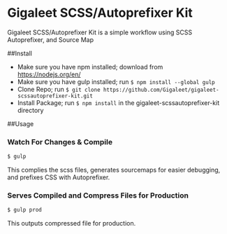 # Gigaleet SCSS/Autoprefixer Kit
Gigaleet SCSS/Autoprefixer Kit is a simple workflow using SCSS Autoprefixer, and Source Map

##Install
- Make sure you have npm installed; download from https://nodejs.org/en/
- Make sure you have gulp installed; run `$ npm install --global gulp`
- Clone Repo; run `$ git clone https://github.com/Gigaleet/gigaleet-scssautoprefixer-kit.git`
- Install Package; run `$ npm install` in the gigaleet-scssautoprefixer-kit directory

##Usage

### Watch For Changes & Compile

```sh
$ gulp
```

This complies the scss files, generates sourcemaps for easier debugging, and prefixes CSS with Autoprefixer.


### Serves Compiled and Compress Files for Production

```sh
$ gulp prod
```

This outputs compressed file for production.
